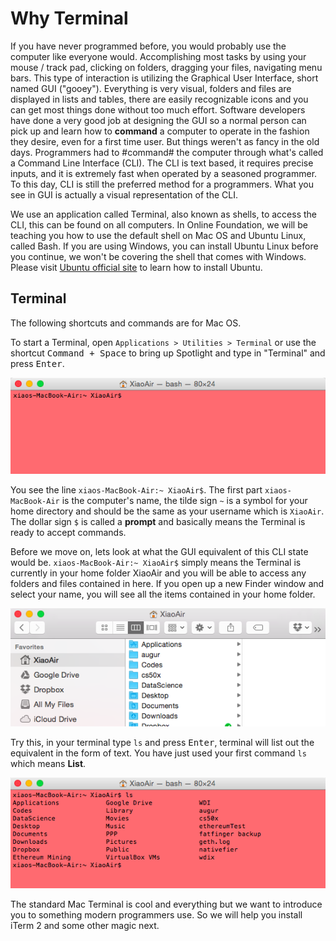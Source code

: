 # Why Terminal

If you have never programmed before, you would probably use the computer like everyone would. Accomplishing most tasks by using your mouse / track pad, clicking on folders, dragging your files, navigating menu bars. This type of interaction is utilizing the Graphical User Interface, short named GUI ("gooey"). Everything is very visual, folders and files are displayed in lists and tables, there are easily recognizable icons and you can get most things done without too much effort. Software developers have done a very good job at designing the GUI so a normal person can pick up and learn how to **command** a computer to operate in the fashion they desire, even for a first time user. But things weren't as fancy in the old days. Programmers had to #command# the computer through what's called a Command Line Interface (CLI). The CLI is text based, it requires precise inputs, and it is extremely fast when operated by a seasoned programmer. To this day, CLI is still the preferred method for a programmers. What you see in GUI is actually a visual representation of the CLI.

We use an application called Terminal, also known as shells, to access the CLI, this can be found on all computers. In Online Foundation, we will be teaching you how to use the default shell on Mac OS and Ubuntu Linux, called Bash. If you are using Windows, you can install Ubuntu Linux before you continue, we won't be covering the shell that comes with Windows. Please visit [Ubuntu official site](http://www.ubuntu.com/download/desktop) to learn how to install Ubuntu.

## Terminal

The following shortcuts and commands are for Mac OS.

To start a Terminal, open `Applications > Utilities > Terminal` or use the shortcut <kbd>Command + Space</kbd> to bring up Spotlight and type in "Terminal" and press <kbd>Enter</kbd>.

![terminal](images/terminal_1.png)

You see the line `xiaos-MacBook-Air:~ XiaoAir$`. The first part `xiaos-MacBook-Air` is the computer's name, the tilde sign `~` is a symbol for your home directory and should be the same as your username which is `XiaoAir`. The dollar sign `$` is called a **prompt** and basically means the Terminal is ready to accept commands.

Before we move on, lets look at what the GUI equivalent of this CLI state would be. `xiaos-MacBook-Air:~ XiaoAir$` simply means the Terminal is currently in your home folder XiaoAir and you will be able to access any folders and files contained in here. If you open up a new Finder window and select your name, you will see all the items contained in your home folder.

![home folder](images/home_folder.png)

Try this, in your terminal type `ls` and press <kbd>Enter</kbd>, terminal will list out the equivalent in the form of text. You have just used your first command `ls` which means **List**.

![home folder in Terminal](images/terminal_2.png)

The standard Mac Terminal is cool and everything but we want to introduce you to something modern programmers use. So we will help you install iTerm 2 and some other magic next.
